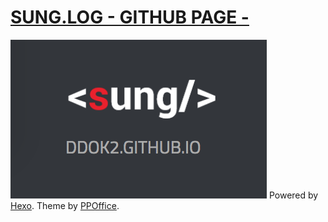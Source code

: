 # [SUNG.LOG - GITHUB PAGE -](https://ddok2.github.io) 
![](source/images/sung-opengraph-image.png)
Powered by [Hexo](http://hexo.io/). Theme by [PPOffice](http://github.com/ppoffice).